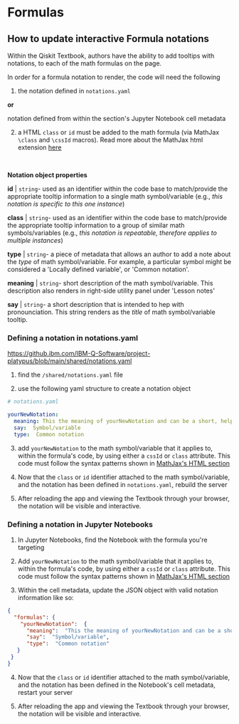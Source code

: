 
#  Formulas

##  How to update interactive Formula notations

Within the Qiskit Textbook, authors have the ability to add tooltips with notations, to each of the math formulas on the page.

  

In order for a formula notation to render, the code will need the following

  

1) the notation defined in `notations.yaml`

**or**

notation defined from within the section's Jupyter Notebook cell metadata

2) a HTML `class` or `id` must be added to the math formula (via MathJax `\class` and `\cssId` macros). Read more about the MathJax html extension [here](https://docs.mathjax.org/en/latest/input/tex/extensions/html.html)

  <br/>

**Notation object properties**

**id** | `string`- used as an identifier within the code base to match/provide the appropriate tooltip information to a single math symbol/variable (e.g., _this notation is specific to this one instance_)

  

**class** | `string`- used as an identifier within the code base to match/provide the appropriate tooltip information to a group of similar math symbols/variables (e.g., _this notation is repeatable, therefore applies to multiple instances_)

  

**type** | `string`- a piece of metadata that allows an author to add a note about the _type_ of math symbol/variable. For example, a particular symbol might be considered a 'Locally defined variable', or 'Common notation'. 



**meaning** | `string`- short description of the math symbol/variable. This description also renders in right-side utility panel under 'Lesson notes'

  

**say** | `string`- a short description that is intended to hep with pronounciation. This string renders as the _title_ of math symbol/variable tooltip.

  
  

###  Defining a notation in notations.yaml

https://github.ibm.com/IBM-Q-Software/project-platypus/blob/main/shared/notations.yaml

  

1) find the `/shared/notations.yaml` file

2) use the following yaml structure to create a notation object  

```yaml
# notations.yaml

yourNewNotation:
  meaning: This the meaning of yourNewNotation and can be a short, helpful description
  say:  Symbol/variable
  type:  Common notation

```

3) add `yourNewNotation` to the math symbol/variable that it applies to, within the formula's code, by using either a `cssId` or `class` attribute. This code must follow the syntax patterns shown in [MathJax's HTML section](http://docs.mathjax.org/en/latest/input/tex/extensions/html.html#html)

4) Now that the `class` or `id` identifier attached to the math symbol/variable, and the notation has been defined in `notations.yaml`, rebuild the server

5) After reloading the app and viewing the Textbook through your browser, the notation will be visible and interactive.

  

###  Defining a notation in Jupyter Notebooks

1) In Jupyter Notebooks, find the Notebook with the formula you're targeting

2) Add `yourNewNotation` to the math symbol/variable that it applies to, within the formula's code, by using either a `cssId` or `class` attribute. This code must follow the syntax patterns shown in [MathJax's HTML section](http://docs.mathjax.org/en/latest/input/tex/extensions/html.html#html)

3) Within the cell metadata, update the JSON object with valid notation information like so:

```json
{
  "formulas": {
    "yourNewNotation":  {
      "meaning":  "This the meaning of yourNewNotation and can be a short, helpful description",
      "say":  "Symbol/variable",
      "type":  "Common notation"
   }
 }
}
```

4) Now that the `class` or `id` identifier attached to the math symbol/variable, and the notation has been defined in the Notebook's cell metadata, restart your server

5) After reloading the app and viewing the Textbook through your browser, the notation will be visible and interactive.
